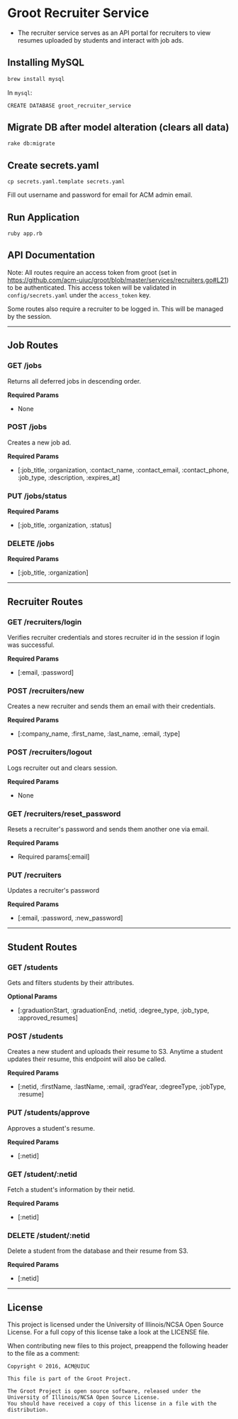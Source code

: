 # Groot Recruiter Service

- The recruiter service serves as an API portal for recruiters to view resumes uploaded by students and interact with job ads.

## Installing MySQL
```sh
brew install mysql
```

In `mysql`:
```
CREATE DATABASE groot_recruiter_service
```

## Migrate DB after model alteration (clears all data)
```
rake db:migrate
```

## Create secrets.yaml

```
cp secrets.yaml.template secrets.yaml
```

Fill out username and password for email for ACM admin email.

## Run Application
```
ruby app.rb
```

## API Documentation

Note: All routes require an access token from groot (set in https://github.com/acm-uiuc/groot/blob/master/services/recruiters.go#L21) to be authenticated. This access token will be validated in `config/secrets.yaml` under the `access_token` key.

Some routes also require a recruiter to be logged in. This will be managed by the session.

---

## Job Routes

### GET /jobs

Returns all deferred jobs in descending order.

**Required Params**
- None

### POST /jobs

Creates a new job ad.

**Required Params**
- [:job_title, :organization, :contact_name, :contact_email, :contact_phone, :job_type, :description, :expires_at]

### PUT /jobs/status

**Required Params**
- [:job_title, :organization, :status]

### DELETE /jobs

**Required Params**
- [:job_title, :organization]

---

## Recruiter Routes

### GET /recruiters/login

Verifies recruiter credentials and stores recruiter id in the session if login was successful.

**Required Params**
- [:email, :password]

### POST /recruiters/new

Creates a new recruiter and sends them an email with their credentials.

**Required Params**
- [:company_name, :first_name, :last_name, :email, :type]

### POST /recruiters/logout

Logs recruiter out and clears session.

**Required Params**
- None

### GET /recruiters/reset_password

Resets a recruiter's password and sends them another one via email.

**Required Params**
- Required params[:email]

### PUT /recruiters

Updates a recruiter's password

**Required Params**
- [:email, :password, :new_password]

---

## Student Routes

### GET /students

Gets and filters students by their attributes.

**Optional Params**
- [:graduationStart, :graduationEnd, :netid, :degree_type, :job_type, :approved_resumes]

### POST /students

Creates a new student and uploads their resume to S3. Anytime a student updates their resume, this endpoint will also be called.

**Required Params**
- [:netid, :firstName, :lastName, :email, :gradYear, :degreeType, :jobType, :resume]

### PUT /students/approve

Approves a student's resume.

**Required Params**
- [:netid]

### GET /student/:netid

Fetch a student's information by their netid.

**Required Params**
- [:netid]

### DELETE /student/:netid

Delete a student from the database and their resume from S3.

**Required Params**
- [:netid]

---

## License

This project is licensed under the University of Illinois/NCSA Open Source License. For a full copy of this license take a look at the LICENSE file. 

When contributing new files to this project, preappend the following header to the file as a comment: 

```
Copyright © 2016, ACM@UIUC

This file is part of the Groot Project.  
 
The Groot Project is open source software, released under the University of Illinois/NCSA Open Source License. 
You should have received a copy of this license in a file with the distribution.
```
